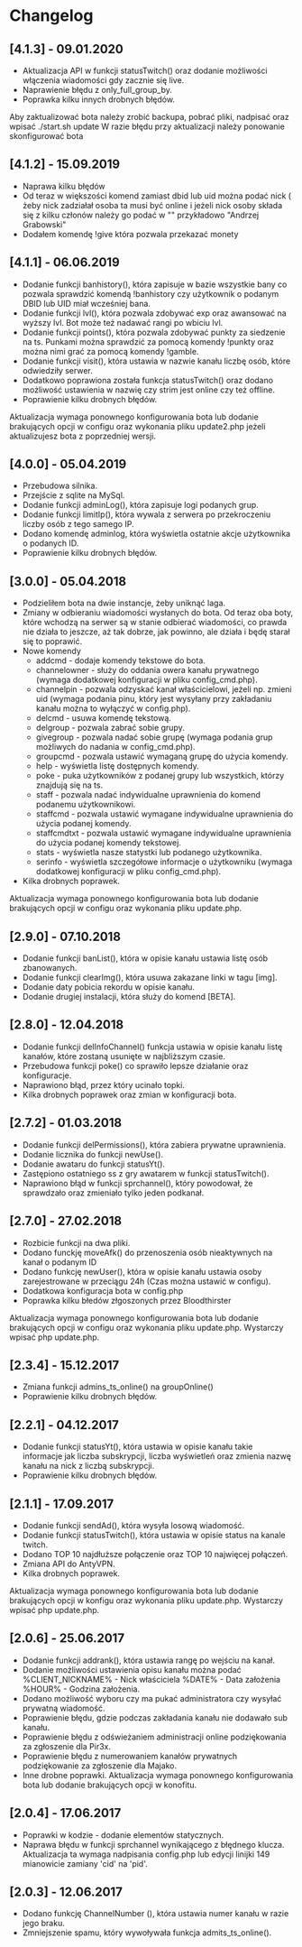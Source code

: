 # Changelog
## [4.1.3] - 09.01.2020
* Aktualizacja API w funkcji statusTwitch() oraz dodanie możliwości włączenia wiadomości gdy zacznie się live.
* Naprawienie błędu z only_full_group_by.
* Poprawka kilku innych drobnych błędów.

Aby zaktualizować bota należy zrobić backupa, pobrać pliki, nadpisać oraz wpisać ./start.sh update
W razie błędu przy aktualizacji należy ponowanie skonfigurować bota


## [4.1.2] - 15.09.2019
* Naprawa kilku błędów
* Od teraz w większości komend zamiast dbid lub uid można podać nick ( żeby nick zadziałał osoba ta musi być online i jeżeli nick osoby składa się z kilku członów należy go podać w "" przykładowo "Andrzej Grabowski"
* Dodałem komendę !give która pozwala przekazać monety

## [4.1.1] - 06.06.2019
* Dodanie funkcji banhistory(), która zapisuje w bazie wszystkie bany co pozwala sprawdzić komendą !banhistory czy użytkownik o podanym DBID lub UID miał wcześniej bana.
* Dodanie funkcji lvl(), która pozwala zdobywać exp oraz awansować na wyższy lvl. Bot może też nadawać rangi po wbiciu lvl.
* Dodanie funkcji points(), która pozwala zdobywać punkty za siedzenie na ts. Punkami można sprawdzić za pomocą komendy !punkty oraz można nimi grać za pomocą komendy !gamble.
* Dodanie funkcji visit(), która ustawia w nazwie kanału liczbę osób, które odwiedziły serwer.
* Dodatkowo poprawiona została funkcja statusTwitch() oraz dodano możliwość ustawienia w nazwię czy strim jest online czy też offline.
* Poprawienie kilku drobnych błędów.

Aktualizacja wymaga ponownego konfigurowania bota lub dodanie brakujących opcji w configu oraz wykonania pliku update2.php jeżeli aktualizujesz bota z poprzedniej wersji.

## [4.0.0] - 05.04.2019
* Przebudowa silnika.
* Przejście z sqlite na MySql.
* Dodanie funkcji adminLog(), która zapisuje logi podanych grup.
* Dodanie funkcji limitIp(), która wywala z serwera po przekroczeniu liczby osób z tego samego IP.
* Dodano komendę adminlog, która wyświetla ostatnie akcje użytkownika o podanych ID.
* Poprawienie kilku drobnych błędów.

## [3.0.0] - 05.04.2018
* Podzieliłem bota na dwie instancje, żeby uniknąć laga.
* Zmiany w odbieraniu wiadomości wysłanych do bota. Od teraz oba boty, które wchodzą na serwer są w stanie odbierać wiadomości, co prawda nie działa to jeszcze, aż tak dobrze, jak powinno, ale działa i będę starał się to poprawić.
* Nowe komendy
    * addcmd - dodaje komendy tekstowe do bota.
    * channelowner - służy do oddania owera kanału prywatnego (wymaga dodatkowej konfiguracji w pliku config_cmd.php).
    * channelpin - pozwala odzyskać kanał właścicielowi, jeżeli np. zmieni uid (wymaga podania pinu, który jest wysyłany przy zakładaniu kanału można to wyłączyć w config.php).
    * delcmd - usuwa komendę tekstową.
    * delgroup - pozwala zabrać sobie grupy.
    * givegroup - pozwala nadać sobie grupę (wymaga podania grup możliwych do nadania w config_cmd.php).
    * groupcmd - pozwala ustawić wymaganą grupę do użycia komendy.
    * help - wyświetla listę dostępnych komendy.
    * poke - puka użytkowników z podanej grupy lub wszystkich, którzy znajdują się na ts.
    * staff - pozwala nadać indywidualne uprawnienia do komend podanemu użytkownikowi.
    * staffcmd - pozwala ustawić wymagane indywidualne uprawnienia do użycia podanej komendy.
    * staffcmdtxt - pozwala ustawić wymagane indywidualne uprawnienia do użycia podanej komendy tekstowej.
    * stats - wyświetla nasze statystki lub podanego użytkownika.
    * serinfo - wyświetla szczegółowe informacje o użytkowniku (wymaga dodatkowej konfiguracji w pliku config_cmd.php).
* Kilka drobnych poprawek.

Aktualizacja wymaga ponownego konfigurowania bota lub dodanie brakujących opcji w configu oraz wykonania pliku update.php.

## [2.9.0] - 07.10.2018
* Dodanie funkcji banList(), która w opisie kanału ustawia listę osób zbanowanych.
* Dodanie funkcji clearImg(), która usuwa zakazane linki w tagu [img].
* Dodanie daty pobicia rekordu w opisie kanału.
* Dodanie drugiej instalacji, która służy do komend [BETA].

## [2.8.0] - 12.04.2018
* Dodanie funkcji delInfoChannel() funkcja ustawia w opisie kanału listę kanałów, które zostaną usunięte w najbliższym czasie.
* Przebudowa funkcji poke() co sprawiło lepsze działanie oraz konfiguracje.
* Naprawiono błąd, przez który ucinało topki.
* Kilka drobnych poprawek oraz zmian w konfiguracji bota.

## [2.7.2] - 01.03.2018
* Dodanie funkcji delPermissions(), która zabiera prywatne uprawnienia.
* Dodanie licznika do funkcji newUse().
* Dodanie awataru do funkcji statusYt().
* Zastępiono ostatniego ss z gry awatarem w funkcji statusTwitch().
* Naprawiono błąd w funkcji sprchannel(), który powodował, że sprawdzało oraz zmieniało tylko jeden podkanał.


## [2.7.0] - 27.02.2018
* Rozbicie funkcji na dwa pliki.
* Dodano funckję moveAfk() do przenoszenia osób nieaktywnych na kanał o podanym ID
* Dodano funkcję newUser(), która w opisie kanału ustawia osoby zarejestrowane w przeciągu 24h (Czas można ustawić w configu).
* Dodatkowa konfiguracja bota w config.php
* Poprawka kilku błedów złgoszonych przez Bloodthirster 

Aktualizacja wymaga ponownego konfigurowania bota lub dodanie brakujących opcji w configu oraz wykonania pliku update.php.
Wystarczy wpisać php update.php.

## [2.3.4] - 15.12.2017
* Zmiana funkcji admins_ts_online() na groupOnline()
* Poprawienie kilku drobnych błędów.

## [2.2.1] - 04.12.2017
* Dodanie funkcji statusYt(), która ustawia w opisie kanału takie informacje jak liczba subskrypcji, liczba wyświetleń oraz zmienia nazwę kanału na nick z liczbą subskrypcji.
* Poprawienie kilku drobnych błędów.

## [2.1.1] - 17.09.2017
* Dodanie funkcji sendAd(), która wysyła losową wiadomość.
* Dodanie funkcji statusTwitch(), która ustawia w opisie status na kanale twitch.
* Dodano TOP 10 najdłuższe połączenie oraz TOP 10 najwięcej połączeń.
* Zmiana API do AntyVPN.
* Kilka drobnych poprawek.

Aktualizacja wymaga ponownego konfigurowania bota lub dodanie brakujących opcji w konfigu oraz wykonania pliku update.php.
Wystarczy wpisać php update.php.

## [2.0.6] - 25.06.2017
* Dodanie funkcji addrank(), która ustawia rangę po wejściu na kanał.
* Dodanie możliwości ustawienia opisu kanału można podać %CLIENT_NICKNAME% - Nick właściciela %DATE% - Data założenia %HOUR% - Godzina założenia.
* Dodano możliwość wyboru czy ma pukać administratora czy wysyłać prywatną wiadomość.
* Poprawienie błędu, gdzie podczas zakładania kanału nie dodawało sub kanału.
* Poprawienie błędu z odświeżaniem administracji online podziękowania za zgłoszenie dla Pir3x.
* Poprawienie błędu z numerowaniem kanałów prywatnych podziękowanie za zgłoszenie dla Majako.
* Inne drobne poprawki.
Aktualizacja wymaga ponownego konfigurowania bota lub dodanie brakujących opcji w konofitu.

## [2.0.4] - 17.06.2017
* Poprawki w kodzie - dodanie elementów statycznych.
* Naprawa błędu w funkcji sprchannel wynikającego z błędnego klucza.
Aktualizacja ta wymaga nadpisania config.php lub edycji linijki 149 mianowicie zamiany 'cid' na 'pid'.


## [2.0.3] - 12.06.2017

* Dodano funkcję ChannelNumber (), która ustawia numer kanału w razie jego braku.
* Zmniejszenie spamu, który wywoływała funkcja admits_ts_online().
